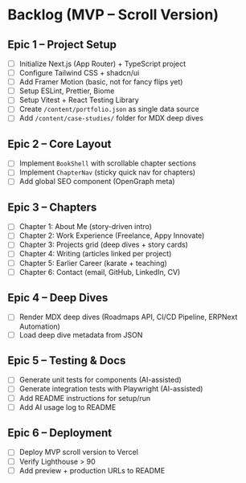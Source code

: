 # Backlog (MVP – Scroll Version)

## Epic 1 – Project Setup

- [ ] Initialize Next.js (App Router) + TypeScript project
- [ ] Configure Tailwind CSS + shadcn/ui
- [ ] Add Framer Motion (basic, not for fancy flips yet)
- [ ] Setup ESLint, Prettier, Biome
- [ ] Setup Vitest + React Testing Library
- [ ] Create `/content/portfolio.json` as single data source
- [ ] Add `/content/case-studies/` folder for MDX deep dives

## Epic 2 – Core Layout

- [ ] Implement `BookShell` with scrollable chapter sections
- [ ] Implement `ChapterNav` (sticky quick nav for chapters)
- [ ] Add global SEO component (OpenGraph meta)

## Epic 3 – Chapters

- [ ] Chapter 1: About Me (story-driven intro)
- [ ] Chapter 2: Work Experience (Freelance, Appy Innovate)
- [ ] Chapter 3: Projects grid (deep dives + story cards)
- [ ] Chapter 4: Writing (articles linked per project)
- [ ] Chapter 5: Earlier Career (karate + teaching)
- [ ] Chapter 6: Contact (email, GitHub, LinkedIn, CV)

## Epic 4 – Deep Dives

- [ ] Render MDX deep dives (Roadmaps API, CI/CD Pipeline, ERPNext Automation)
- [ ] Load deep dive metadata from JSON

## Epic 5 – Testing & Docs

- [ ] Generate unit tests for components (AI-assisted)
- [ ] Generate integration tests with Playwright (AI-assisted)
- [ ] Add README instructions for setup/run
- [ ] Add AI usage log to README

## Epic 6 – Deployment

- [ ] Deploy MVP scroll version to Vercel
- [ ] Verify Lighthouse > 90
- [ ] Add preview + production URLs to README
